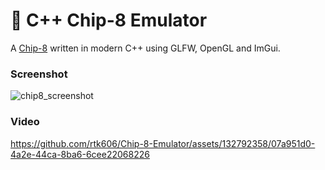 ﻿# 👾 C++ Chip-8 Emulator

A [Chip-8](https://en.wikipedia.org/wiki/Chip-8) written in modern C++ using GLFW, OpenGL and ImGui.

### Screenshot
![chip8_screenshot](https://github.com/rtk606/Chip-8-Emulator/assets/132792358/828e1f16-5b94-49de-9ac4-5aecd5571d10)

### Video
https://github.com/rtk606/Chip-8-Emulator/assets/132792358/07a951d0-4a2e-44ca-8ba6-6cee22068226


